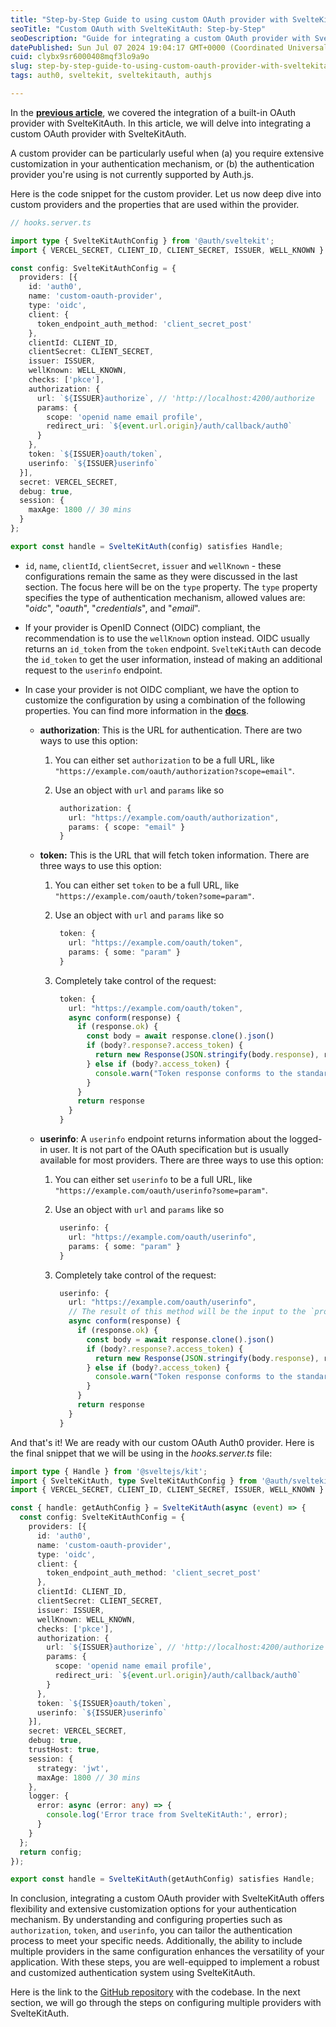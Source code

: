 ```yaml
---
title: "Step-by-Step Guide to using custom OAuth provider with SvelteKitAuth"
seoTitle: "Custom OAuth with SvelteKitAuth: Step-by-Step"
seoDescription: "Guide for integrating a custom OAuth provider with SvelteKitAuth for extensive authentication customization and flexibility"
datePublished: Sun Jul 07 2024 19:04:17 GMT+0000 (Coordinated Universal Time)
cuid: clybx9sr6000408mqf3lo9a9o
slug: step-by-step-guide-to-using-custom-oauth-provider-with-sveltekitauth
tags: auth0, sveltekit, sveltekitauth, authjs

---
```


In the [**previous article**](https://blog.aakashgoplani.in/step-by-step-guide-to-using-built-in-auth0-oauth-provider-with-sveltekitauth), we covered the integration of a built-in OAuth provider with SvelteKitAuth. In this article, we will delve into integrating a custom OAuth provider with SvelteKitAuth.

A custom provider can be particularly useful when (a) you require extensive customization in your authentication mechanism, or (b) the authentication provider you're using is not currently supported by Auth.js.

Here is the code snippet for the custom provider. Let us now deep dive into custom providers and the properties that are used within the provider.

```typescript
// hooks.server.ts

import type { SvelteKitAuthConfig } from '@auth/sveltekit';
import { VERCEL_SECRET, CLIENT_ID, CLIENT_SECRET, ISSUER, WELL_KNOWN } from '$env/static/private';

const config: SvelteKitAuthConfig = {
  providers: [{
    id: 'auth0',
    name: 'custom-oauth-provider',
    type: 'oidc',
    client: {
      token_endpoint_auth_method: 'client_secret_post'
    },
    clientId: CLIENT_ID,
    clientSecret: CLIENT_SECRET,
    issuer: ISSUER,
    wellKnown: WELL_KNOWN,
    checks: ['pkce'],
    authorization: {
      url: `${ISSUER}authorize`, // 'http://localhost:4200/authorize
      params: {
        scope: 'openid name email profile',
        redirect_uri: `${event.url.origin}/auth/callback/auth0`
      }
    },
    token: `${ISSUER}oauth/token`,
    userinfo: `${ISSUER}userinfo`
  }],
  secret: VERCEL_SECRET,
  debug: true,
  session: {
    maxAge: 1800 // 30 mins
  }
};

export const handle = SvelteKitAuth(config) satisfies Handle;
```

* `id`, `name`, `clientId`, `clientSecret`, `issuer` and `wellKnown` - these configurations remain the same as they were discussed in the last section. The focus here will be on the `type` property. The `type` property specifies the type of authentication mechanism, allowed values are: "*oidc*", "*oauth*", "*credentials*", and "*email*".
    
* If your provider is OpenID Connect (OIDC) compliant, the recommendation is to use the `wellKnown` option instead. OIDC usually returns an `id_token` from the `token` endpoint. `SvelteKitAuth` can decode the `id_token` to get the user information, instead of making an additional request to the `userinfo` endpoint.
    
* In case your provider is not OIDC compliant, we have the option to customize the configuration by using a combination of the following properties. You can find more information in the [**docs**](https://next-auth.js.org/configuration/providers/oauth).
    
    * **authorization**: This is the URL for authentication. There are two ways to use this option:
        
        1. You can either set `authorization` to be a full URL, like `"https://example.com/oauth/authorization?scope=email"`.
            
        2. Use an object with `url` and `params` like so
            
            ```typescript
             authorization: {
               url: "https://example.com/oauth/authorization",
               params: { scope: "email" }
             }
            ```
            
    * **token:** This is the URL that will fetch token information. There are three ways to use this option:
        
        1. You can either set `token` to be a full URL, like `"https://example.com/oauth/token?some=param"`.
            
        2. Use an object with `url` and `params` like so
            
            ```typescript
             token: {
               url: "https://example.com/oauth/token",
               params: { some: "param" }
             }
            ```
            
        3. Completely take control of the request:
            
            ```typescript
             token: {
               url: "https://example.com/oauth/token",
               async conform(response) {
                 if (response.ok) {
                   const body = await response.clone().json()
                   if (body?.response?.access_token) {
                     return new Response(JSON.stringify(body.response), response)
                   } else if (body?.access_token) {
                     console.warn("Token response conforms to the standard, workaround not needed.")
                   }
                 }
                 return response
               }
             }
            ```
            
    * **userinfo**: A `userinfo` endpoint returns information about the logged-in user. It is not part of the OAuth specification but is usually available for most providers. There are three ways to use this option:
        
        1. You can either set `userinfo` to be a full URL, like `"https://example.com/oauth/userinfo?some=param"`.
            
        2. Use an object with `url` and `params` like so
            
            ```typescript
             userinfo: {
               url: "https://example.com/oauth/userinfo",
               params: { some: "param" }
             }
            ```
            
        3. Completely take control of the request:
            
            ```typescript
             userinfo: {
               url: "https://example.com/oauth/userinfo",
               // The result of this method will be the input to the `profile` callback.
               async conform(response) {
                 if (response.ok) {
                   const body = await response.clone().json()
                   if (body?.response?.access_token) {
                     return new Response(JSON.stringify(body.response), response)
                   } else if (body?.access_token) {
                     console.warn("Token response conforms to the standard, workaround not needed.")
                   }
                 }
                 return response
               }
             }
            ```
            

And that's it! We are ready with our custom OAuth Auth0 provider. Here is the final snippet that we will be using in the *hooks.server.ts* file:

```typescript
import type { Handle } from '@sveltejs/kit';
import { SvelteKitAuth, type SvelteKitAuthConfig } from '@auth/sveltekit';
import { VERCEL_SECRET, CLIENT_ID, CLIENT_SECRET, ISSUER, WELL_KNOWN } from '$env/static/private';

const { handle: getAuthConfig } = SvelteKitAuth(async (event) => {
  const config: SvelteKitAuthConfig = {
    providers: [{
      id: 'auth0',
      name: 'custom-oauth-provider',
      type: 'oidc',
      client: {
        token_endpoint_auth_method: 'client_secret_post'
      },
      clientId: CLIENT_ID,
      clientSecret: CLIENT_SECRET,
      issuer: ISSUER,
      wellKnown: WELL_KNOWN,
      checks: ['pkce'],
      authorization: {
        url: `${ISSUER}authorize`, // 'http://localhost:4200/authorize
        params: {
          scope: 'openid name email profile',
          redirect_uri: `${event.url.origin}/auth/callback/auth0`
        }
      },
      token: `${ISSUER}oauth/token`,
      userinfo: `${ISSUER}userinfo`
    }],
    secret: VERCEL_SECRET,
    debug: true,
    trustHost: true,
    session: {
      strategy: 'jwt',
      maxAge: 1800 // 30 mins
    },
    logger: {
      error: async (error: any) => {
        console.log('Error trace from SvelteKitAuth:', error);
      }
    }
  };
  return config;
});

export const handle = SvelteKitAuth(getAuthConfig) satisfies Handle;
```

In conclusion, integrating a custom OAuth provider with SvelteKitAuth offers flexibility and extensive customization options for your authentication mechanism. By understanding and configuring properties such as `authorization`, `token`, and `userinfo`, you can tailor the authentication process to meet your specific needs. Additionally, the ability to include multiple providers in the same configuration enhances the versatility of your application. With these steps, you are well-equipped to implement a robust and customized authentication system using SvelteKitAuth.

Here is the link to the [GitHub repository](https://github.com/aakash14goplani/SvelteKitAuth) with the codebase. In the next section, we will go through the steps on configuring multiple providers with SvelteKitAuth.
